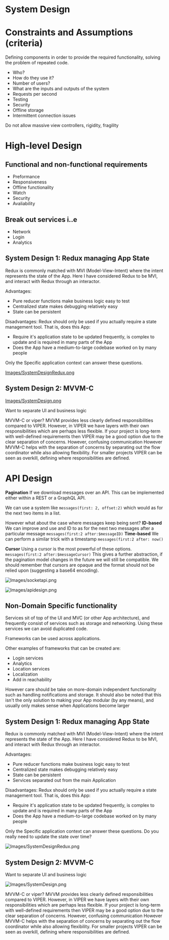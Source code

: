 # System Design

# Constraints and Assumptions (criteria)
Defining components in order to provide the required functionality, solving the problem of repeated code.

* Who?
* How do they use it?
* Number of users?
* What are the inputs and outputs of the system
* Requests per second
* Testing
* Security
* Offline storage
* Intermittent connection issues

Do not allow massive view controllers, rigidity, fragility

# High-level Design
## Functional and non-functional requirements
* Preformance
* Responsiveness
* Offline functionality
* Watch
* Security
* Avaliability

## Break out services i..e
* Network
* Login
* Analytics

## System Design 1: Redux managing App State
Redux is commonly matched with MVI (Model-View-Intent) where the intent represents the state of the App. Here I have considered Redux to be MVI, and interact with Redux through an interactor.

Advantages:
* Pure reducer functions make business logic easy to test
* Centralized state makes debugging relatively easy
* State can be persistent

Disadvantages:
Redux should only be used if you actually require a state management tool.
That is, does this App:
* Require it's application state to be updated frequently, is complex to update and is required in many parts of the App
* Does the App have a medium-to-large codebase worked on by many people

Only the Specific application context can answer these questions.

[Images/SystemDesignRedux.png](Images/SystemDesignRedux.png)<br>

## System Design 2: MVVM-C

[Images/SystemDesign.png](Images/SystemDesign.png)<br>

Want to separate UI and business logic

MVVM-C or viper? MVVM provides less clearly defined responsibilities compared to VIPER. However, in VIPER we have layers with their own responsibilities which are perhaps less flexible.
If your project is long-term with well-defined requirements then VIPER may be a good option due to the clear separation of concerns. However, confusing communication 
However MVVM-C helps with the separation of concerns by separating out the flow coordinator while also allowing flexibility. 
For smaller projects VIPER can be seen as overkill, defining where responsibilities are defined. 


# API Design
**Pagination**
If we download messages over an API. This can be implemented either within a REST or a GraphQL API.

We can use a system like `messages(first: 2, offset:2)` which would as for the next two items in a list.

However what about the case where messages keep being sent? 
**ID-based**
We can improve and use and ID to as for the next two messages after a particular message
`messages(first:2 after:$messageID)`
**Time-based**
We can perform a similar trick with a timestamp
`messages(first:2 after: now()`

**Cursor**
Using a cursor is the most powerful of these options.
`messages(first:2 after:$messageCursor)`
This gives a further abstraction, if the pagination model changes in the future we will still be compatible. We should remember that cursors are opaque and the format should not be relied upon (suggesting a base64 encoding).

![Images/socketapi.png](DeleteImages/socketapi.png)<br>

![Images/apidesign.png](DeleteImages/apidesign.png)<br>


## Non-Domain Specific functionality
Services sit of top of the UI and MVC (or other App architecture), and frequently consist of services such as storage and networking. Using these services we can avoid duplicated code.

Frameworks can be used across applications.

Other examples of frameworks that can be created are:
* Login services
* Analytics
* Location services
* Localization
* Add in reachability

However care should be take on more-domain independent functionality such as handling notifications and storage. It should also be noted that this isn't the only solution to making your App modular (by any means), and usually only makes sense when Applications become larger


## System Design 1: Redux managing App State
Redux is commonly matched with MVI (Model-View-Intent) where the intent represents the state of the App. Here I have considered Redux to be MVI, and interact with Redux through an interactor.

Advantages:
* Pure reducer functions make business logic easy to test
* Centralized state makes debugging relatively easy
* State can be persistent
* Services separated out from the main Application

Disadvantages:
Redux should only be used if you actually require a state management tool.
That is, does this App:
* Require it's application state to be updated frequently, is complex to update and is required in many parts of the App
* Does the App have a medium-to-large codebase worked on by many people

Only the Specific application context can answer these questions. Do you really need to update the state over time?

![Images/SystemDesignRedux.png](DeleteImages/SystemDesignRedux.png)<br>

## System Design 2: MVVM-C
Want to separate UI and business logic

![Images/SystemDesign.png](DeleteImages/SystemDesign.png)<br>

MVVM-C or viper? MVVM provides less clearly defined responsibilities compared to VIPER. However, in VIPER we have layers with their own responsibilities which are perhaps less flexible.
If your project is long-term with well-defined requirements then VIPER may be a good option due to the clear separation of concerns. However, confusing communication 
However MVVM-C helps with the separation of concerns by separating out the flow coordinator while also allowing flexibility. 
For smaller projects VIPER can be seen as overkill, defining where responsibilities are defined. 

